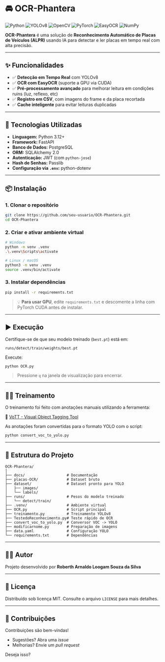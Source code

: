 # 🚘 OCR-Phantera

![Python](https://img.shields.io/badge/Python-3.10%2B-blue?logo=python&style=for-the-badge)
![YOLOv8](https://img.shields.io/badge/YOLOv8-Ultralytics-0052D4?logo=yolo&style=for-the-badge)
![OpenCV](https://img.shields.io/badge/OpenCV-4.9-blue?logo=opencv&style=for-the-badge)
![PyTorch](https://img.shields.io/badge/PyTorch-2.3-blue?logo=pytorch&style=for-the-badge)
![EasyOCR](https://img.shields.io/badge/EasyOCR-JaidedAI-orange?style=for-the-badge)
![NumPy](https://img.shields.io/badge/NumPy-1.26-blue?logo=numpy&style=for-the-badge)

**OCR-Phantera** é uma solução de **Reconhecimento Automático de Placas de Veículos (ALPR)** usando IA para detectar e ler placas em tempo real com alta precisão.

---

## ✨ Funcionalidades

- ✅ **Detecção em Tempo Real** com YOLOv8
- ✅ **OCR com EasyOCR** (suporte a GPU via CUDA)
- ✅ **Pré-processamento avançado** para melhorar leitura em condições ruins (luz, reflexo, etc)
- ✅ **Registro em CSV**, com imagens do frame e da placa recortada
- ✅ **Cache inteligente** para evitar leituras duplicadas

---

## 🚀 Tecnologias Utilizadas

- **Linguagem:** Python 3.12+
- **Framework:** FastAPI
- **Banco de Dados:** PostgreSQL
- **ORM:** SQLAlchemy 2.0
- **Autenticação:** JWT (com `python-jose`)
- **Hash de Senhas:** Passlib
- **Configuração via `.env`:** python-dotenv

---

## 📦 Instalação

### 1. Clonar o repositório

```bash
git clone https://github.com/seu-usuario/OCR-Phantera.git
cd OCR-Phantera
````

### 2. Criar e ativar ambiente virtual

```bash
# Windows
python -m venv .venv
.\.venv\Scripts\activate

# Linux / macOS
python3 -m venv .venv
source .venv/bin/activate
```

### 3. Instalar dependências

```bash
pip install -r requirements.txt
```

> 💡 **Para usar GPU**, edite `requirements.txt` e descomente a linha com PyTorch CUDA antes de instalar.

---

## ▶️ Execução

Certifique-se de que seu modelo treinado (`best.pt`) está em:

```
runs/detect/train/weights/best.pt
```

Execute:

```bash
python OCR.py
```

> Pressione `q` na janela de visualização para encerrar.

---

## 🏋️‍♂️ Treinamento

O treinamento foi feito com anotações manuais utilizando a ferramenta:

🔗 [VoTT - Visual Object Tagging Tool](https://github.com/microsoft/VoTT/releases)

As anotações foram convertidas para o formato YOLO com o script:

```bash
python convert_voc_to_yolo.py
```

---

## 📂 Estrutura do Projeto

```
OCR-Phantera/
│
├── docs/                   # Documentação
├── placas-OCR/             # Dataset bruto
├── dataset/                # Dataset pronto para YOLO
│   ├── images/
│   └── labels/
├── runs/                   # Pesos do modelo treinado
│   └── detect/train/
├── .venv/                  # Ambiente virtual
├── OCR.py                  # Script principal
├── treinamento.py          # Treinamento YOLOv8
├── TestedoReconhecimento.py# Teste rápido de OCR
├── convert_voc_to_yolo.py  # Conversor VOC -> YOLO
├── modificarnome.py        # Preparação de imagens
├── data.yaml               # Configuração YOLO
└── requirements.txt        # Dependências
```

---

## 👨‍💻 Autor

Projeto desenvolvido por **Roberth Arnaldo Loogam Souza da Silva**

---

## 📜 Licença

Distribuído sob licença MIT. Consulte o arquivo `LICENSE` para mais detalhes.

---

## 🤝 Contribuições

Contribuições são bem-vindas!

* Sugestões? Abra uma *issue*
* Melhorias? Envie um *pull request*



Deseja isso?
```
